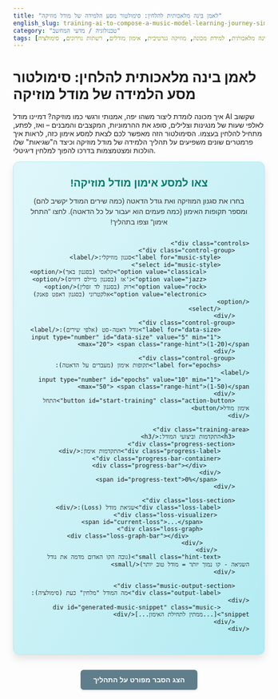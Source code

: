 ```yaml
---
title: "לאמן בינה מלאכותית להלחין: סימולטור מסע הלמידה של מודל מוזיקה"
english_slug: training-ai-to-compose-a-music-model-learning-journey-simulator
category: "טכנולוגיה / מדעי המחשב"
tags: [בינה מלאכותית, למידת מכונה, מוזיקה גנרטיבית, אימון מודלים, רשתות נוירונים, סימולציה]
---
```


# לאמן בינה מלאכותית להלחין: סימולטור מסע הלמידה של מודל מוזיקה

איך מכונה לומדת ליצור משהו יפה, אמנותי ורגשי כמו מוזיקה? דמיינו מודל AI שקשוב לאלפי שעות של מנגינות וצלילים, סופג את ההרמוניות, המקצבים והמבנים – ואז, לפתע, מתחיל להלחין בעצמו. הסימולטור הזה מאפשר לכם לצאת למסע אימון כזה, לראות איך פרמטרים שונים משפיעים על תהליך הלמידה של מודל מוזיקה וכיצד ה"שגיאות" שלו הולכות ומצטמצמות בדרכו להפוך למלחין דיגיטלי.

<div class="simulator-container">
    <div class="simulator-header">
         <h2>צאו למסע אימון מודל מוזיקה!</h2>
         <p>בחרו את סגנון המוזיקה ואת גודל הדאטה (כמה שירים המודל יקשיב להם) ומספר תקופות האימון (כמה פעמים הוא יעבור על כל הדאטה). לחצו "התחל אימון" וצפו בתהליך!</p>
    </div>

    <div class="controls">
        <div class="control-group">
            <label for="music-style">סגנון מוזיקלי:</label>
            <select id="music-style">
                <option value="classical">קלאסי (בסגנון באך)</option>
                <option value="jazz">ג'אז (בסגנון מיילס דיוויס)</option>
                <option value="rock">רוק (בסגנון לד זפלין)</option>
                <option value="electronic">אלקטרוני (בסגנון דאפט פאנק)</option>
            </select>
        </div>
        <div class="control-group">
            <label for="data-size">גודל דאטה-סט (אלפי שירים):</label>
            <input type="number" id="data-size" value="5" min="1" max="20"> <span class="range-hint">(1-20)</span>
        </div>
        <div class="control-group">
            <label for="epochs">תקופות אימון (מעברים על הדאטה):</label>
            <input type="number" id="epochs" value="10" min="1" max="50"> <span class="range-hint">(1-50)</span>
        </div>
        <button id="start-training" class="action-button">התחל אימון מודל</button>
    </div>

    <div class="training-area">
        <h3>התקדמות וביצועי המודל:</h3>
        <div class="progress-section">
            <div class="progress-label">התקדמות אימון:</div>
            <div class="progress-bar-container">
                <div class="progress-bar"></div>
            </div>
             <span id="progress-text">0%</span>
        </div>

        <div class="loss-section">
            <div class="loss-label">שגיאת מודל (Loss):</div>
             <div class="loss-visualizer">
                 <span id="current-loss">...</span>
                 <div class="loss-graph">
                     <div class="loss-graph-bar"></div>
                 </div>
             </div>
            <small class="hint-text">(גובה הקו האדום מדמה את גודל השגיאה - קו נמוך יותר = מודל טוב יותר)</small>
        </div>

        <div class="music-output-section">
            <div class="output-label">מה המודל "מלחין" כעת (סימולציה):</div>
            <div id="generated-music-snippet" class="music-snippet">[...ממתין לתחילת האימון...]</div>
        </div>
    </div>
</div>

<style>
    /* כללי */
    .simulator-container {
        direction: rtl; /* לוודא כיווניות נכונה */
        text-align: right; /* לוודא יישור נכון */
        font-family: 'Arial', sans-serif; /* פונט כללי */
        background: linear-gradient(to bottom right, #e0f7fa, #b2ebf2); /* רקע נעים */
        border: 1px solid #b2ebf2;
        border-radius: 12px; /* פינות מעוגלות יותר */
        padding: 30px;
        margin-bottom: 30px;
        box-shadow: 0 8px 16px rgba(0, 0, 0, 0.1); /* צל עדין */
        overflow: hidden; /* למנוע גלישה של אנימציות */
    }

    .simulator-header h2 {
        color: #00796b; /* כותרת ראשית צבע ירוק-כחול */
        margin-top: 0;
        margin-bottom: 10px;
        text-align: center; /* ממורכז */
    }

     .simulator-header p {
         color: #333;
         text-align: center; /* ממורכז */
         margin-bottom: 25px;
         line-height: 1.5;
     }

    /* בקרה */
    .controls {
        display: flex; /* סידור באלמנטים בשורה */
        flex-wrap: wrap; /* גלישה לשורה חדשה במידת הצורך */
        gap: 20px; /* מרווח בין האלמנטים */
        margin-bottom: 25px;
        padding: 15px;
        background-color: #e0f2f7; /* רקע בהיר לבקרות */
        border-radius: 8px;
        border: 1px solid #b4dfe5;
        align-items: flex-end; /* יישור אלמנטים בחלק התחתון */
    }

    .control-group {
         flex: 1; /* מאפשר לכל קבוצת בקרה לתפוס מקום שווה */
         min-width: 220px; /* רוחב מינימלי למניעת התכווצות יתר */
         display: flex;
         flex-direction: column; /* סידור תווית ושדה קלט בטור */
    }

    .controls label {
        display: block; /* כל תווית בשורה משלה */
        margin-bottom: 8px; /* מרווח מתחת לתווית */
        font-weight: bold;
        color: #004d40; /* צבע כהה יותר לתוויות */
    }

     .controls input[type="number"],
     .controls select {
        padding: 10px 12px; /* ריפוד פנימי */
        border: 1px solid #b4dfe5;
        border-radius: 6px; /* פינות מעוגלות */
        font-size: 1em;
        box-sizing: border-box; /* גודל כולל כולל ריפוד וגבול */
        width: 100%; /* מתיחה לרוחב הקבוצה */
     }

     .range-hint {
         font-size: 0.85em;
         color: #555;
         margin-top: 4px;
         display: block; /* בשורה נפרדת */
     }

    .action-button {
        padding: 12px 25px;
        background-color: #00796b; /* צבע כפתור ראשי */
        color: white;
        border: none;
        border-radius: 6px;
        cursor: pointer;
        font-size: 1.1em;
        font-weight: bold;
        transition: background-color 0.3s ease, transform 0.1s ease; /* מעברי אנימציה */
        flex-shrink: 0; /* מונע מהכפתור להתכווץ */
    }

    .action-button:hover:not(:disabled) {
        background-color: #004d40; /* צבע כהה יותר בריחוף */
        transform: translateY(-2px); /* אפקט קפיצה קלה */
    }

     .action-button:active:not(:disabled) {
         transform: translateY(0); /* חוזר למקום בלחיצה */
     }

     .action-button:disabled {
         background-color: #ccc;
         cursor: not-allowed;
         box-shadow: none;
         transform: none;
     }

    /* אזור אימון */
    .training-area {
        margin-top: 25px;
        padding-top: 25px;
        border-top: 2px dashed #b4dfe5; /* גבול מפריד מעוצב */
        position: relative; /* עבור אנימציות פנימיות */
    }

    .training-area h3 {
        color: #00796b;
        margin-top: 0;
        margin-bottom: 20px;
    }

    /* אנימציית "אימון" */
    @keyframes pulse-border {
        0% { border-color: #b4dfe5; }
        50% { border-color: #00796b; }
        100% { border-color: #b4dfe5; }
    }

    .training-area.is-training {
         animation: pulse-border 2s infinite ease-in-out; /* אנימציה בזמן אימון */
         border-radius: 8px; /* לוודא שהאנימציה על מסגרת עגולה */
    }


    /* מד התקדמות */
    .progress-section {
         margin-bottom: 20px;
         display: flex;
         align-items: center; /* יישור רכיבים אנכית */
    }

     .progress-label {
         font-weight: bold;
         color: #333;
         min-width: 100px; /* רוחב קבוע לתווית */
     }

    .progress-bar-container {
        flex-grow: 1; /* מאפשר להתפשט לרוחב הפנוי */
        background-color: #e0e0e0;
        border-radius: 5px;
        overflow: hidden;
        height: 20px; /* גובה קבוע */
        margin: 0 15px; /* מרווח מצדדים */
        box-shadow: inset 0 1px 3px rgba(0, 0, 0, 0.2); /* צל פנימי למראה שקוע */
    }

    .progress-bar {
        height: 100%; /* גובה מלא של המכולה */
        width: 0%;
        background: linear-gradient(to right, #80cbc4, #00796b); /* גרדיאנט נעים */
        text-align: center;
        line-height: 20px; /* ממורכז אנכית */
        color: white;
        transition: width 0.7s ease-out; /* אנימציה חלקה וקצת מהירה יותר */
        font-size: 0.9em;
        font-weight: bold;
        display: flex; /* כדי למרכז את הטקסט אם היה בפנים */
        justify-content: center;
        align-items: center;
    }

     #progress-text {
         font-weight: bold;
         color: #004d40;
         min-width: 40px; /* רוחב קבוע למנוע שינוי בפריסה */
         text-align: left; /* יישור שמאלה */
     }

    /* הצגת שגיאה (Loss) */
    .loss-section {
        margin-top: 20px;
        margin-bottom: 20px;
        display: flex;
        align-items: flex-start; /* יישור למעלה */
    }

    .loss-label {
        font-weight: bold;
        color: #333;
        min-width: 100px; /* רוחב קבוע לתווית */
        padding-top: 5px; /* יישור עם הערך */
    }

    .loss-visualizer {
         display: flex;
         align-items: center;
         flex-grow: 1;
    }

     #current-loss {
         font-size: 1.2em;
         font-weight: bold;
         color: #d32f2f; /* צבע אדום לשגיאה */
         min-width: 80px; /* רוחב קבוע */
         text-align: left; /* יישור שמאלה */
     }

     .loss-graph {
         width: 150px; /* רוחב ויזואליזציית גרף */
         height: 60px; /* גובה מקסימלי לגרף */
         border-left: 1px solid #ccc;
         border-bottom: 1px solid #ccc;
         position: relative;
         margin-left: 15px; /* מרווח מהערך המספרי */
         overflow: hidden;
         background-color: #fff; /* רקע לבן לגרף */
         box-shadow: inset 0 0 5px rgba(0, 0, 0, 0.1); /* צל פנימי עדין */
         border-radius: 4px;
     }

     .loss-graph-bar {
         position: absolute;
         bottom: 0;
         left: 0;
         width: 100%;
         background-color: #ef9a9a; /* אדום בהיר */
         height: 100%; /* מתחיל מהגובה המקסימלי */
         transition: height 0.7s ease-out, background-color 0.7s ease; /* אנימציית גובה וצבע */
     }

     .loss-graph-bar.low-loss {
         background-color: #a5d6a7; /* ירוק בהיר כשנמוך */
     }

     .hint-text {
         display: block; /* בשורה נפרדת */
         margin-top: 5px;
         color: #555;
         font-size: 0.8em;
         flex-basis: 100%; /* תופס את כל הרוחב למטה */
         text-align: right;
     }


    /* פלט מוזיקלי */
    .music-output-section {
        margin-top: 20px;
        padding-top: 20px;
        border-top: 1px dashed #b4dfe5;
    }

    .output-label {
        font-weight: bold;
        color: #333;
        margin-bottom: 10px;
    }

     .music-snippet {
         min-height: 50px; /* גובה מינימלי */
         padding: 15px;
         background-color: #fff;
         border: 2px dashed #ccc;
         border-radius: 8px;
         font-style: italic;
         color: #555;
         transition: border-color 0.5s ease; /* אנימציית גבול */
         position: relative; /* עבור ספינר טעינה */
         overflow: hidden; /* למנוע גלישה של טקסט ארוך */
     }

     .music-snippet.is-training::after {
          content: '';
          position: absolute;
          top: 50%;
          left: 50%;
          transform: translate(-50%, -50%);
          width: 20px;
          height: 20px;
          border: 3px solid #f3f3f3; /* Light grey */
          border-top: 3px solid #00796b; /* Blue */
          border-radius: 50%;
          animation: spin 1s linear infinite; /* אנימציית סיבוב */
     }

     @keyframes spin {
         0% { transform: translate(-50%, -50%) rotate(0deg); }
         100% { transform: translate(-50%, -50%) rotate(360deg); }
     }

     .music-snippet.is-training {
         color: transparent; /* להסתיר את הטקסט בזמן הטעינה */
         text-align: center; /* מרכז את הספינר */
     }


    /* כפתור הסבר */
    #toggle-explanation {
        display: block;
        width: fit-content;
        margin: 30px auto; /* מרווח גדול יותר וממורכז */
        padding: 12px 25px;
        background-color: #607d8b; /* צבע אפור כחלחל */
        color: white;
        border: none;
        border-radius: 6px;
        cursor: pointer;
        font-size: 1em;
        font-weight: bold;
        transition: background-color 0.3s ease, transform 0.1s ease;
        box-shadow: 0 2px 4px rgba(0, 0, 0, 0.1);
    }

    #toggle-explanation:hover {
        background-color: #455a64; /* צבע כהה יותר בריחוף */
        transform: translateY(-2px);
    }

    #toggle-explanation:active {
         transform: translateY(0);
    }

    /* הסבר מפורט */
    .explanation {
        display: none; /* Hidden by default */
        margin-top: 30px;
        padding-top: 25px;
        border-top: 2px dashed #ccc;
        background-color: #f5f5f5; /* רקע בהיר יותר להסבר */
        padding: 25px;
        border-radius: 8px;
        line-height: 1.7; /* מרווח שורות גדול יותר */
        color: #333;
    }

    .explanation h2, .explanation h3 {
        color: #004d40; /* צבע כהה יותר לכותרות הסבר */
        margin-top: 25px;
        margin-bottom: 12px;
        border-bottom: 1px solid #eee; /* קו תחתון עדין */
        padding-bottom: 5px;
    }

    .explanation p {
        margin-bottom: 18px;
    }

    .explanation ul {
        margin-bottom: 18px;
        padding-right: 25px; /* ריפוד בצד ימין לרשימות */
        list-style-type: disc; /* נקודות לרשימה */
    }

    .explanation li {
        margin-bottom: 10px;
    }

     .explanation li strong {
         color: #004d40; /* הדגשה בצבע כהה */
     }

     .explanation small {
         display: block; /* בשורה נפרדת */
         margin-top: 15px;
         color: #666;
         font-size: 0.9em;
         font-style: italic;
     }

</style>

<button id="toggle-explanation">הצג הסבר מפורט על התהליך</button>

<div class="explanation" id="detailed-explanation">
    <h2>מהי הלחנת מוזיקה גנרטיבית באמצעות AI? מסע יצירתי של מכונה</h2>
    <p>הלחנת מוזיקה גנרטיבית היא תחום מרתק המאפשר למחשבים ליצור יצירות מוזיקליות חדשות לחלוטין. במקום להיות רק כלי בידי מלחין אנושי, ה-AI הופך בעצמו ל"מלחין", הלומד להבין ולהפיק מוזיקה על בסיס דאטה קיים. הוא מנתח אלפי יצירות בסגנון מסוים – החל מיצירות מופת קלאסיות ועד ללהיטים עכשוויים – סופג את הכללים, הדפוסים, ההרמוניות והמבנים, ואז משתמש בידע הזה כדי לייצר מוזיקה מקורית שנאמנה לסגנון.</p>

    <h2>המוח מאחורי המוזיקה: סוגי מודלי AI</h2>
    <p>כמו שלמלחינים שונים יש גישות שונות, גם עולם מודלי המוזיקה הגנרטיבית מציע מגוון טכניקות:</p>
    <ul>
        <li>**שרשראות מרקוב (Markov Chains):** אלו מודלים פשוטים יחסית, הלומדים מהי ההסתברות שתו מסוים יופיע לאחר רצף תווים קודם. הם מצוינים ליצירת רצפים קצרים שנשמעים הגיוניים באופן מקומי, אך לרוב מתקשים לבנות מבנים מורכבים וארוכי טווח שיש להם "נרטיב" מוזיקלי שלם. המוזיקה שהם יוצרים יכולה להישמע מעט אקראית או חסרת כיוון.</li>
        <li>**רשתות נוירונים עמוקות (Deep Learning Models):** כאן נכנסים המודלים המורכבים יותר, כמו RNNs (Recurrent Neural Networks) ובעיקר **טרנספורמרים (Transformers)**. מודלים אלו מסוגלים ללמוד תלויות מורכבות וארוכות טווח לאורך יצירה שלמה. הם יכולים "לזכור" תמות מוזיקליות שהופיעו בתחילת הקטע ולהתייחס אליהן בהמשך. מודלי טרנספורמרים, הודות למנגנון ה-"Attention" שלהם, מסוגלים להתמקד בחלקים הרלוונטיים ביותר של היצירה הקודמת כדי לחזות את התו הבא, מה שמוביל ליצירת מוזיקה קוהרנטית ומרתקת יותר.</li>
    </ul>

    <h2>חדר הכושר של ה-AI: תהליך האימון</h2>
    <p>אימון מודל AI להלחנת מוזיקה הוא תהליך איטרטיבי של למידה מטעויות ושיפור מתמיד. דמיינו זאת כילד הלומד שפה - הוא מקשיב, מנסה לחקות, טועה, ומקבל משוב כדי לשפר את יכולותיו:</p>
    <ul>
        <li>**ה"ספרייה": נתוני אימון (Data-set):** הלב של כל מודל AI. בלי דאטה איכותי וגדול מספיק בסגנון הרצוי (אלפי קובצי MIDI או תמלולים של מוזיקה), המודל פשוט לא יקבל מספיק חומר ללמידה מעמיקה. ככל שהספרייה גדולה ומגוונת יותר, כך המודל ילמד טוב יותר את כל הניואנסים והוריאציות בסגנון.</li>
        <li>**ה"מוח": ארכיטקטורת המודל:** בחירת סוג המודל (שרשרת מרקוב, RNN, טרנספורמר וכו') קובעת את היכולות הבסיסיות שלו ללמוד ולהפיק. זה כמו לבחור אם ללמד את הילד לזהות מילים בודדות (מרקוב) או לכתוב סיפורים מורכבים (טרנספורמר).</li>
        <li>**מד ה"טעות": פונקציית ההפסד (Loss Function):** זהו המדד הקריטי ביותר בתהליך האימון. בכל פעם שהמודל מנסה לחזות את התו הבא ברצף ו"טועה" (כלומר, הניחוש שלו שונה מהתו האמיתי בדאטה-סט), פונקציית ההפסד "מתריעה" על גודל הטעות. ככל שההפסד גבוה יותר, המודל רחוק יותר מלהבין את הנתונים. המטרה של האימון היא למזער את הערך הזה.</li>
        <li>**ה"מורה": תהליך האופטימיזציה:** אלגוריתמים מתמטיים מתוחכמים (כמו Gradient Descent) פועלים כמו מורה שמכוונן את הפרמטרים הפנימיים של המודל (ה"מוח" שלו) בהתבסס על מד הטעות. הם מזהים באיזה כיוון יש "לעדכן" את המודל כדי שבפעם הבאה שיתקל ברצף דומה, הוא יטעה פחות. תהליך זה מתרחש על פני תקופות אימון רבות (Epochs).</li>
        <li>**"שעות הלימוד": תקופות אימון (Epochs):** כל תקופת אימון מייצגת מעבר מלא על כל נתוני האימון. המודל "מקשיב" לכל השירים בדאטה-סט פעם נוספת, משווה את תחזיותיו למציאות, ומשפר את עצמו. מעט מדי תקופות (תת-אימון) - המודל לא ילמד מספיק והשגיאה תישאר גבוהה. יותר מדי תקופות עלולות לגרום ל"שינון" במקום ל"הבנה" (Overfitting) - המודל ישנן את הדאטה-סט הספציפי במקום ללמוד את העקרונות הכלליים של המוזיקה, ויתקשה להלחין משהו חדש באמת.</li>
    </ul>

    <h2>השפעת הפרמטרים: כיצד לבנות מלחין AI מוצלח?</h2>
    <p>הסימולטור מאפשר לכם לשחק עם שני פרמטרים מרכזיים המשפיעים באופן דרמטי על תוצאות האימון:</p>
    <ul>
        <li>**כמות נתוני אימון:** דאטה-סט גדול יותר חושף את המודל למגוון רחב יותר של דפוסים, וריאציות ומבנים בסגנון הנבחר. ככל שיש יותר שירים בסגנון, כך המודל יכול ללמוד את ה"שפה" המוזיקלית על בוריה, ולהיות מסוגל ליצור יצירות מגוונות ועשירות יותר, עם סיכון נמוך יותר לחזור על עצמו או "להמציא" דפוסים לא קיימים. כמות גדולה יותר של דאטה לרוב מאיצה גם את ירידת השגיאה ההתחלתית.</li>
        <li>**מספר תקופות אימון:** קובע את "עומק" הלמידה. בכל תקופה, המודל מחדד את הבנתו ומקטין את שגיאותיו. מספר גבוה יותר של תקופות מאפשר לו להגיע לרמת דיוק גבוהה יותר ולהקטין את ההפסד בצורה משמעותית. עם זאת, כאמור, מספר מוגזם עלול לגרום להתאמת יתר. המטרה היא למצוא את "נקודת האיזון" שבה ההפסד נמוך והמודל עדיין יודע להכליל.</li>
    </ul>

    <h2>איך נדע אם המודל "הבין"?</h2>
    <p>מודל שאומן בהצלחה על דאטה-סט גדול ומגוון, עם מספר תקופות אופטימלי, יציג שגיאת אימון נמוכה משמעותית לעומת ההתחלה. שגיאה נמוכה מצביעה על כך שהמודל "הבין" טוב יותר את המבנה, ההרמוניה, והקצב של הסגנון הנבחר. כאשר משתמשים בו ליצירת מוזיקה חדשה (תהליך שנקרא "סמפול" או Generation), הוא נוטה להפיק יצירות שנשמעות קוהרנטיות, בעלות מבנה הגיוני, ויותר חשוב - נאמנות לסגנון שעל בסיסו אומן. בסימולטור, ירידת השגיאה ושיפור קטע המוזיקה המדומה משקפים את ההתקדמות הזו.</p>

    <h2>האתגרים שבדרך ליצירת מופת דיגיטלית</h2>
    <p>למרות ההתקדמות המדהימה, הלחנת AI עדיין מתמודדת עם אתגרים רבים שהסימולציה הזו מדמה באופן חלקי:</p>
    <ul>
        <li>**מבנה ארוך טווח:** קשה למודלים לשמור על קו מלודי, הרמוני או ריתמי שמתפתח באופן הגיוני ומרתק לאורך יצירה שלמה, מעבר לכמה תיבות בודדות.</li>
        <li>**רגש ואקספרסיביות:** מודלים מצליחים לחקות מבנים, אך הוספת "רגש", דינמיקה, ופרשנות אמנותית שמאפיינים מלחין או מבצע אנושי היא עדיין אתגר משמעותי.</li>
        <li>**מקוריות מול חיקוי:** לעיתים קרובות, המודל מייצר יצירות שנשמעות כמו קומפילציה או חיקוי ישיר של נתוני האימון, במקום ליצור משהו מקורי באמת שמרחיב את גבולות הסגנון.</li>
        <li>**הקשר תרבותי:** מוזיקה קשורה עמוקות להקשר תרבותי, היסטורי ורגשי. מודל AI אינו מבין את המשמעויות העמוקות הללו, אלא רק דפוסים סטטיסטיים בנתונים.</li>
    </ul>
     <small>הסימולטור הנ"ל הוא הדמיה פשטנית של תהליך אימון מורכב בהרבה, ונועד להמחיש את הקשר בין גודל הדאטה, תקופות האימון, ירידת שגיאת המודל ושיפור איכות הפלט הסימולטיבי. הוא אינו מריץ מודל AI אמיתי.</small>
</div>

<script>
    document.addEventListener('DOMContentLoaded', () => {
        const startButton = document.getElementById('start-training');
        const musicStyleSelect = document.getElementById('music-style');
        const dataSizeInput = document.getElementById('data-size');
        const epochsInput = document.getElementById('epochs');
        const progressBar = document.querySelector('.progress-bar');
        const progressText = document.getElementById('progress-text');
        const currentLossSpan = document.getElementById('current-loss');
        const lossGraphBar = document.querySelector('.loss-graph-bar');
        const generatedMusicSnippetDiv = document.getElementById('generated-music-snippet');
        const explanationDiv = document.getElementById('detailed-explanation');
        const toggleExplanationButton = document.getElementById('toggle-explanation');
        const trainingArea = document.querySelector('.training-area');
        const inputs = [musicStyleSelect, dataSizeInput, epochsInput, startButton];

        const initialLoss = 100; // Simulate a high starting loss
        let currentLoss = initialLoss;
        let animationFrameId = null; // To manage animation loop

        const musicSnippets = {
            initial: "[...ממתין לתחילת אימון...]",
            random: "[רעש דיגיטלי... צלילים אקראיים ולא קשורים...]",
            earlyTraining: "[מתחילים להופיע רמזים למקצב או מלודיה, אבל מבולגן וחסר קוהרנטיות...]",
            midTraining: "[ישנם אלמנטים מוזיקליים בסגנון הנבחר, כמו הרמוניות פשוטות או דפוסים ריתמיים, אך היצירה עדיין לא מובנית...]",
            lateTraining: "[נשמע כמו מוזיקה בסגנון הנבחר, עם מלודיות ואקורדים הגיוניים, אך עדיין יש טעויות מבניות או מעברים צורמים...]",
            trainedClassical: "[מנגינה קצרה ואלגנטית בסגנון באך, עם מבנה הרמוני צפוי וקונטרפונקט...]",
            trainedJazz: "[קטע ג'אז קצבי עם סווינג, אקורדים מורכבים ומוטיב מלודי שמתפתח...]",
            trainedRock: "[ריף גיטרה עוצמתי בסגנון רוק קלאסי, עם קצב תופים פשוט...]",
            trainedElectronic: "[ביט אלקטרוני חוזר ומדבק, עם קו בס וצלילי סינתיסייזר מלודיים...]"
        };

        function updateSimulatorState(progress, loss, musicText, isTraining = false) {
            progressBar.style.width = progress + '%';
            // Update text only for full percentage points
            progressText.textContent = Math.round(progress) + '%';

            currentLossSpan.textContent = loss.toFixed(2);

            // Scale loss bar height: max loss (initialLoss) = 100% height, minimum realistic loss (e.g., 5) = 0% height
            const minLoss = 5; // Assume loss can drop down to this minimum
            const maxLossRange = initialLoss - minLoss;
            const lossHeightPercent = Math.max(0, Math.min(100, ((loss - minLoss) / maxLossRange) * 100));
            // Invert height because 100% loss should be full bar, 0% loss should be empty bar
            lossGraphBar.style.height = lossHeightPercent + '%';

            // Change loss bar color based on loss value
            if (loss < initialLoss * 0.3) { // Lower third is green
                 lossGraphBar.classList.add('low-loss');
            } else {
                 lossGraphBar.classList.remove('low-loss');
            }


            // Update music snippet text more dynamically during simulation
             if (!isTraining || progress === 0 || progress === 100) {
                  generatedMusicSnippetDiv.textContent = musicText;
             } else {
                  // During training, update snippet based on progress intervals
                  if (progress < 20) {
                       generatedMusicSnippetDiv.textContent = musicSnippets.random;
                  } else if (progress < 45) {
                      generatedMusicSnippetDiv.textContent = musicSnippets.earlyTraining;
                  } else if (progress < 75) {
                       generatedMusicSnippetDiv.textContent = musicSnippets.midTraining;
                  } else {
                       generatedMusicSnippetDiv.textContent = musicSnippets.lateTraining;
                  }
             }

             // Add or remove training animation class
             if (isTraining) {
                 trainingArea.classList.add('is-training');
                 generatedMusicSnippetDiv.classList.add('is-training');
             } else {
                 trainingArea.classList.remove('is-training');
                 generatedMusicSnippetDiv.classList.remove('is-training');
             }
        }

        function runTrainingSimulation() {
            const dataSize = parseInt(dataSizeInput.value);
            const epochs = parseInt(epochsInput.value);
            const selectedStyle = musicStyleSelect.value;

            // Basic validation
            if (isNaN(dataSize) || dataSize < 1 || dataSize > 20 || isNaN(epochs) || epochs < 1 || epochs > 50) {
                 alert('אנא הכניסו ערכים תקינים לפרמטרים (גודל דאטה 1-20, תקופות 1-50).');
                 return;
            }

            // Disable controls during training
            inputs.forEach(input => input.disabled = true);

            currentLoss = initialLoss; // Reset loss
            updateSimulatorState(0, currentLoss, musicSnippets.random, true); // Start training state

            const totalSteps = 200; // More animation steps for smoother feel
            let currentStep = 0;
            const baseSimulationDuration = 8000; // Base total duration in ms
            // Adjust duration based on parameters - more data/epochs might simulate faster learning initially,
            // but overall training takes longer in reality. Let's simplify and make it a fixed time for animation.
            const simulationDuration = baseSimulationDuration;

            const startTime = performance.now();

            function simulateStep(currentTime) {
                const elapsedTime = currentTime - startTime;
                const progress = Math.min(1, elapsedTime / simulationDuration);

                // Simulate loss decrease based on progress and parameters
                // Faster initial drop, tapers off. Parameters influence the final loss level.
                // Loss decreases from initialLoss towards a minimum influenced by dataSize and epochs.
                const simulatedFinalMinLoss = Math.max(5, initialLoss * 0.2 - (dataSize * 0.5 + epochs * 0.4)); // A bit more sensitive to params
                const lossRange = initialLoss - simulatedFinalMinLoss;
                // Use a non-linear function for loss decrease (e.g., exponential decay or similar curve)
                const easedProgress = 1 - Math.pow(1 - progress, 3); // Cubic easing out
                currentLoss = initialLoss - (lossRange * easedProgress);

                updateSimulatorState(progress * 100, currentLoss, null, true); // Pass null for music text to let updateSimulatorState handle it

                currentStep++;
                if (progress < 1) {
                    animationFrameId = requestAnimationFrame(simulateStep);
                } else {
                    // Training finished
                    let finalLoss = Math.max(5, currentLoss); // Ensure it doesn't go below 5
                    let finalMusicSnippet;

                    if (finalLoss < initialLoss * 0.15) { // High quality
                        finalMusicSnippet = musicSnippets[`trained${selectedStyle.charAt(0).toUpperCase() + selectedStyle.slice(1)}`] || musicSnippets.lateTraining;
                    } else if (finalLoss < initialLoss * 0.3) { // Good quality
                         finalMusicSnippet = musicSnippets.lateTraining;
                    } else if (finalLoss < initialLoss * 0.5) { // Acceptable quality
                         finalMusicSnippet = musicSnippets.midTraining;
                    } else { // Poor quality
                         finalMusicSnippet = musicSnippets.earlyTraining;
                    }

                    updateSimulatorState(100, finalLoss, finalMusicSnippet, false); // End training state

                    // Re-enable controls
                    inputs.forEach(input => input.disabled = false);
                     cancelAnimationFrame(animationFrameId); // Stop the animation loop
                }
            }

             // Cancel any existing animation before starting a new one
             if (animationFrameId) {
                 cancelAnimationFrame(animationFrameId);
             }
             requestAnimationFrame(simulateStep); // Start the simulation loop
        }

        startButton.addEventListener('click', runTrainingSimulation);

        toggleExplanationButton.addEventListener('click', () => {
            const isHidden = explanationDiv.style.display === 'none' || explanationDiv.style.display === '';
            explanationDiv.style.display = isHidden ? 'block' : 'none';
            toggleExplanationButton.textContent = isHidden ? 'הסתר הסבר מפורט על התהליך' : 'הצג הסבר מפורט על התהליך';
        });

        // Initial state setup
        updateSimulatorState(0, initialLoss.toFixed(2), musicSnippets.initial, false);
         lossGraphBar.style.height = '100%'; // Start loss bar at max height
         currentLossSpan.textContent = initialLoss.toFixed(2); // Display initial loss correctly
    });
</script>